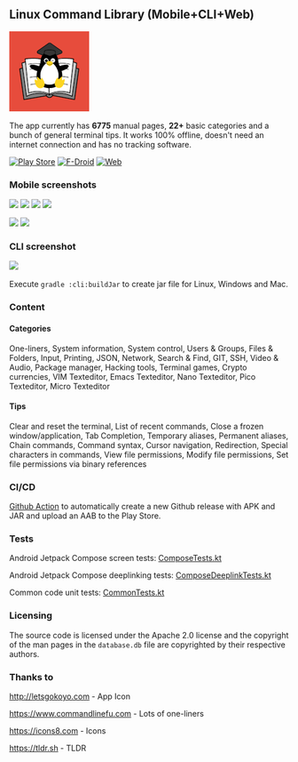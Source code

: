 ## Linux Command Library (Mobile+CLI+Web)

![Icon](https://raw.githubusercontent.com/SimonSchubert/LinuxCommandLibrary/master/art/web_hi_res_144.png)

The app currently has **6775** manual pages, **22+** basic categories and a bunch of general terminal tips. It works 100% offline, doesn't need an internet connection and has no tracking software.

[![Play Store](https://raw.githubusercontent.com/SimonSchubert/LinuxCommandBibliotheca/master/art/play_store_badge.png)](https://play.google.com/store/apps/details?id=com.inspiredandroid.linuxcommandbibliotheca)
[![F-Droid](https://raw.githubusercontent.com/SimonSchubert/LinuxCommandBibliotheca/master/art/fdroid_badge.png)](https://f-droid.org/en/packages/com.inspiredandroid.linuxcommandbibliotheca/)
[![Web](https://raw.githubusercontent.com/SimonSchubert/LinuxCommandBibliotheca/master/art/web_badge.png)](https://linuxcommandlibrary.com)

### Mobile screenshots

<p>
<img src="https://raw.githubusercontent.com/SimonSchubert/LinuxCommandBibliotheca/master/art/screen-1.png" width="200">
<img src="https://raw.githubusercontent.com/SimonSchubert/LinuxCommandBibliotheca/master/art/screen-2-dark.png" width="200">
<img src="https://raw.githubusercontent.com/SimonSchubert/LinuxCommandBibliotheca/master/art/screen-3.png" width="200">
<img src="https://raw.githubusercontent.com/SimonSchubert/LinuxCommandBibliotheca/master/art/screen-4-dark.png" width="200">
</p>
<img src="https://raw.githubusercontent.com/SimonSchubert/LinuxCommandBibliotheca/master/art/screen-1-tablet.png" width="400">
<img src="https://raw.githubusercontent.com/SimonSchubert/LinuxCommandBibliotheca/master/art/screen-2-tablet.png" width="400">

### CLI screenshot

<img src="https://raw.githubusercontent.com/SimonSchubert/LinuxCommandBibliotheca/master/art/screen-cli-1.png" width="300">

Execute `gradle :cli:buildJar` to create jar file for Linux, Windows and Mac.

### Content

#### Categories

One-liners, System information, System control, Users & Groups, Files & Folders, Input, Printing, JSON, Network, Search & Find, GIT, SSH, Video & Audio, Package manager, Hacking tools, Terminal games, Crypto currencies, VIM Texteditor, Emacs Texteditor, Nano Texteditor, Pico Texteditor, Micro Texteditor

#### Tips

Clear and reset the terminal, List of recent commands, Close a frozen window/application, Tab Completion, Temporary aliases, Permanent aliases, Chain commands, Command syntax, Cursor navigation, Redirection, Special characters in commands, View file permissions, Modify file permissions, Set file permissions via binary references

### CI/CD

[Github Action](.github/workflows/android.yml) to automatically create a new Github release with APK and JAR and upload an AAB to the Play Store.

### Tests

Android Jetpack Compose screen tests: [ComposeTests.kt](android/src/androidTest/java/com/inspiredandroid/linuxcommandbibliotheca/ComposeTests.kt)

Android Jetpack Compose deeplinking tests: [ComposeDeeplinkTests.kt](android/src/androidTest/java/com/inspiredandroid/linuxcommandbibliotheca/ComposeDeeplinkTests.kt)

Common code unit tests: [CommonTests.kt](common/src/commonTest/kotlin/CommonTests.kt)

### Licensing

The source code is licensed under the Apache 2.0 license and the copyright of the man pages in the `database.db` file are copyrighted by their respective authors.

### Thanks to

http://letsgokoyo.com - App Icon

https://www.commandlinefu.com - Lots of one-liners

https://icons8.com - Icons

https://tldr.sh - TLDR
